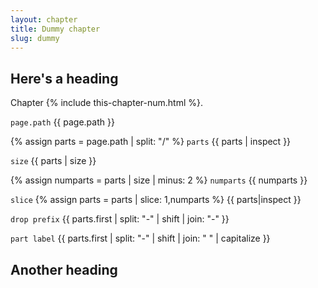 ```yaml
---
layout: chapter
title: Dummy chapter
slug: dummy
---
```


## Here's a heading

Chapter {% include this-chapter-num.html %}.

`page.path` {{ page.path }}

{% assign parts = page.path | split: "/" %}
`parts` {{ parts | inspect }}

`size` {{ parts | size }}

{% assign numparts = parts | size | minus: 2 %}
`numparts` {{ numparts }}

`slice` {% assign parts = parts | slice: 1,numparts %} {{ parts|inspect }}

`drop prefix` {{ parts.first | split: "-" | shift | join: "-" }}

`part label` {{ parts.first | split: "-" | shift | join: " " | capitalize }}

## Another heading
